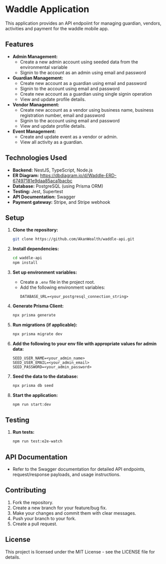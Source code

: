 # Waddle Application

This application provides an API endpoiint for managing guardian, vendors, activities and payment for the waddle mobile app.

## Features

- **Admin Management:**
  - Create a new admin account using seeded data from the environmental variable
  - Signin to the account as an admin using email and password
- **Guardian Management:**
  - Create new account as a guardian using email and password
  - Signin to the account using email and password
  - Create new account as a guardian using single signin operation
  - View and update profile details.
- **Vendor Management:**
  - Create new account as a vendor using business name, business registration number, email and password
  - Signin to the account using email and password
  - View and update profile details.
- **Event Management:**
  - Create and update event as a vendor or admin.
  - View all activity as a guardian.

## Technologies Used

- **Backend:** NestJS, TypeScript, Node.js
- **ER Diagram:** https://dbdiagram.io/d/Waddle-ERD-67497181e9daa85aca1bacbc
- **Database:** PostgreSQL (using Prisma ORM)
- **Testing:** Jest, Supertest
- **API Documentation:** Swagger
- **Payment gateway:** Stripe, and Stripe webhook

## Setup

1. **Clone the repository:**

   ```bash
   git clone https://github.com/AkanWealth/waddle-api.git
   ```

2. **Install dependencies:**

   ```bash
   cd waddle-api
   npm install
   ```

3. **Set up environment variables:**

   - Create a `.env` file in the project root.
   - Add the following environment variables:
     ```
     DATABASE_URL=<your_postgresql_connection_string>
     ```

4. **Generate Prisma Client:**

   ```bash
   npx prisma generate
   ```

5. **Run migrations (if applicable):**

   ```bash
   npx prisma migrate dev
   ```

6. **Add the following to your env file with appropriate values for admin data:**

   ```
   SEED_USER_NAME=<your_admin_name>
   SEED_USER_EMAIL=<your_admin_email>
   SEED_PASSWORD=<your_admin_password>
   ```

7. **Seed the data to the database:**

   ```bash
   npx prisma db seed
   ```

8. **Start the application:**
   ```bash
   npm run start:dev
   ```

## Testing

1. **Run tests:**
   ```bash
   npm run test:e2e-watch
   ```

## API Documentation

- Refer to the Swagger documentation for detailed API endpoints, request/response payloads, and usage instructions.

## Contributing

1. Fork the repository.
2. Create a new branch for your feature/bug fix.
3. Make your changes and commit them with clear messages.
4. Push your branch to your fork.
5. Create a pull request.

## License

This project is licensed under the MIT License - see the LICENSE file for details.
